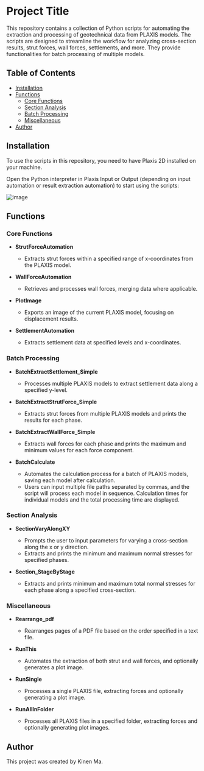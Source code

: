 # Project Title

This repository contains a collection of Python scripts for automating the extraction and processing of geotechnical data from PLAXIS models. The scripts are designed to streamline the workflow for analyzing cross-section results, strut forces, wall forces, settlements, and more. They provide functionalities for batch processing of multiple models.

## Table of Contents

- [Installation](#installation)
- [Functions](#functions)
    - [Core Functions](#core-functions)
    - [Section Analysis](#section-analysis)
    - [Batch Processing](#batch-processing)
    - [Miscellaneous](#miscellaneous)
- [Author](#author)

## Installation

To use the scripts in this repository, you need to have Plaxis 2D installed on your machine.

Open the Python interpreter in Plaxis Input or Output (depending on input automation or result extraction automation) to start using the scripts: 

![image](https://github.com/user-attachments/assets/b3b2b69c-eba6-453a-9111-a2df80e3034a)

## Functions

### Core Functions

- **StrutForceAutomation**
    
    - Extracts strut forces within a specified range of x-coordinates from the PLAXIS model.
- **WallForceAutomation**
    
    - Retrieves and processes wall forces, merging data where applicable.
- **PlotImage**
    
    - Exports an image of the current PLAXIS model, focusing on displacement results.
- **SettlementAutomation**
    
    - Extracts settlement data at specified levels and x-coordinates.

### Batch Processing

- **BatchExtractSettlement_Simple**
    
    - Processes multiple PLAXIS models to extract settlement data along a specified y-level.
- **BatchExtractStrutForce_Simple**
    
    - Extracts strut forces from multiple PLAXIS models and prints the results for each phase.
- **BatchExtractWallForce_Simple**
    
    - Extracts wall forces for each phase and prints the maximum and minimum values for each force component.
- **BatchCalculate**
    
    - Automates the calculation process for a batch of PLAXIS models, saving each model after calculation.
    - Users can input multiple file paths separated by commas, and the script will process each model in sequence. Calculation times for individual models and the total processing time are displayed.

### Section Analysis

- **SectionVaryAlongXY**
    
    - Prompts the user to input parameters for varying a cross-section along the x or y direction.
    - Extracts and prints the minimum and maximum normal stresses for specified phases.
- **Section_StageByStage**
    
    - Extracts and prints minimum and maximum total normal stresses for each phase along a specified cross-section.

### Miscellaneous

- **Rearrange_pdf**
    
    - Rearranges pages of a PDF file based on the order specified in a text file.
- **RunThis**
    
    - Automates the extraction of both strut and wall forces, and optionally generates a plot image.
- **RunSingle**
    
    - Processes a single PLAXIS file, extracting forces and optionally generating a plot image.
- **RunAllInFolder**
    
    - Processes all PLAXIS files in a specified folder, extracting forces and optionally generating plot images.

## Author

This project was created by Kinen Ma.
